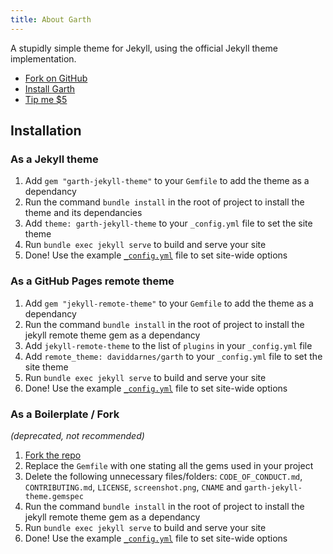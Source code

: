 ```yaml
---
title: About Garth
---
```


A stupidly simple theme for Jekyll, using the official Jekyll theme implementation.

- [Fork on GitHub](https://github.com/daviddarnes/garth)
- [Install Garth](https://github.com/daviddarnes/garth#installation)
- [Tip me $5](https://www.paypal.me/daviddarnes/5usd)

## Installation

### As a Jekyll theme

1. Add `gem "garth-jekyll-theme"` to your `Gemfile` to add the theme as a dependancy
2. Run the command `bundle install` in the root of project to install the theme and its dependancies
3. Add `theme: garth-jekyll-theme` to your `_config.yml` file to set the site theme
4. Run `bundle exec jekyll serve` to build and serve your site
5. Done! Use the example [`_config.yml`](https://github.com/daviddarnes/garth/blob/master/_config.yml) file to set site-wide options

### As a GitHub Pages remote theme

1. Add `gem "jekyll-remote-theme"` to your `Gemfile` to add the theme as a dependancy
2. Run the command `bundle install` in the root of project to install the jekyll remote theme gem as a dependancy
3. Add `jekyll-remote-theme` to the list of `plugins` in your `_config.yml` file
4. Add `remote_theme: daviddarnes/garth` to your `_config.yml` file to set the site theme
5. Run `bundle exec jekyll serve` to build and serve your site
6. Done! Use the example [`_config.yml`](https://github.com/daviddarnes/garth/blob/master/_config.yml) file to set site-wide options

### As a Boilerplate / Fork

_(deprecated, not recommended)_

1. [Fork the repo](https://github.com/daviddarnes/garth#fork-destination-box)
2. Replace the `Gemfile` with one stating all the gems used in your project
3. Delete the following unnecessary files/folders: `CODE_OF_CONDUCT.md`, `CONTRIBUTING.md`, `LICENSE`, `screenshot.png`, `CNAME` and `garth-jekyll-theme.gemspec`
4. Run the command `bundle install` in the root of project to install the jekyll remote theme gem as a dependancy
5. Run `bundle exec jekyll serve` to build and serve your site
6. Done! Use the example [`_config.yml`](https://github.com/daviddarnes/garth/blob/master/_config.yml) file to set site-wide options
